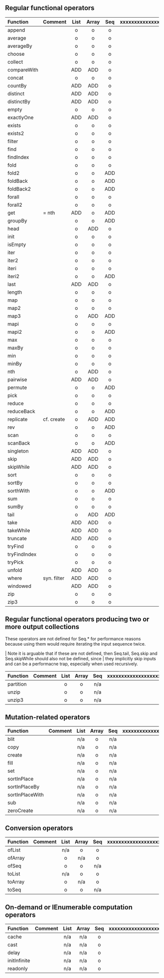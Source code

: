 
## Regular functional operators

| Function   | Comment   | List      | Array     | Seq      |   xxxxxxxxxxxxxxxxxxx       |    xxxxxxxxxxxxxxx      |
|:-----------|:----------|:---------:|:---------:|:--------:|:--------:|:--------:|
| append     |           |     o     |    o      |    o     |          |          |
| average    |           |      o    |        o  |      o   |          |          |
| averageBy  |           |    o      |      o    |    o     |          |          |
| choose     |           |   o       |     o     |   o      |          |          |
| collect    |           |  o        |      o    |      o   |          |          |
| compareWith|           |  ADD      |     ADD   |     o    |          |          |
| concat     |           |     o     |       o   |     o    |          |          |
| countBy    |           |  ADD      |     ADD   |      o   |          |          |
| distinct   |           |   ADD     |     ADD   |     o    |          |          |
| distinctBy |           |    ADD    |    ADD    |    o     |          |          |
| empty      |           |    o      |    o      |      o   |          |          |
| exactlyOne |           |    ADD    |    ADD    |        o |          |          |
| exists     |           |     o     |       o   |     o    |          |          |
| exists2    |           |    o      |        o  |      o   |          |          |
| filter     |           |   o       |     o     |     o    |          |          |
| find       |           |   o       |     o     |     o    |          |          |
| findIndex  |           |  o        |      o    |      o   |          |          |
| fold       |           |     o     |     o     |     o    |          |          |
| fold2      |           |   o       |    o      |     ADD  |          |          |
| foldBack   |           |   o       |    o      |   ADD    |          |          |
| foldBack2  |           |   o       |   o       |    ADD   |          |          |
| forall     |           |   o       |  o        |     o    |          |          |
| forall2    |           |  o        |   o       |      o   |          |          |
| get        |  = nth    |    ADD    |     o     |  ADD     |          |          |
| groupBy    |           |    o      |       o   |    ADD   |          |          |
| head       |           |   o       |    ADD    |   o      |          |          |
| init       |           |   o       |    o      |     o    |          |          |
| isEmpty    |           |    o      |     o     |      o   |          |          |
| iter       |           |   o       |      o    |     o    |          |          |
| iter2      |           |    o      |       o   |    o     |          |          |
| iteri      |           |    o      |       o   |    o     |          |          |
| iteri2     |           |   o       |      o    |   ADD    |          |          |
| last       |           |   ADD     |    ADD    |     o    |          |          |
| length     |           |   o       |    o      |     o    |          |          |
| map        |           |    o      |     o     |      o   |          |          |
| map2       |           |   o       |    o      |     o    |          |          |
| map3       |           |   o       |    ADD    |   ADD    |          |          |
| mapi       |           |   o       |    o      |     o    |          |          |
| mapi2      |           |  o        |   o       |    ADD   |          |          |
| max        |           |    o      | o         |  o       |          |          |
| maxBy      |           |    o      | o         |    o     |          |          |
| min        |           |  o        |         o |  o       |          |          |
| minBy      |           |    o      |   o       |    o     |          |          |
| nth        |           |      o    | ADD       |  o       |          |          |
| pairwise   |           |     ADD   |    ADD    |     o    |          |          |
| permute    |           |    o      |       o   |    ADD   |          |          |
| pick       |           |     o     |        o  |     o    |          |          |
| reduce     |           |     o     |        o  |     o    |          |          |
| reduceBack |           |    o      |         o |      ADD |          |          |
| replicate  | cf. create |     o    |    ADD    |   ADD    |          |          |
| rev        |           |    o      |   o       |    ADD   |          |          |
| scan       |           |     o     |      o    |     o    |          |          |
| scanBack   |           |     o     |    o      |   ADD    |          |          |
| singleton  |           |    ADD    |     ADD   |    o     |          |          |
| skip       |           |   ADD     |      ADD  |   o      |          |          |
| skipWhile  |           |  ADD      |     ADD   |    o     |          |          |
| sort       |           | o         |    o      |     o    |          |          |
| sortBy     |           |   o       |      o    |     o    |          |          |
| sorthWith  |           |    o      |    o      |  ADD     |          |          |
| sum        |           |    o      |   o       |   o      |          |          |
| sumBy      |           |    o      |   o       |   o      |          |          |
| tail       |           |    o      |  ADD      |  ADD     |          |          |  
| take       |           |    ADD    |   ADD     |  o       |          |          |
| takeWhile  |           |    ADD    |  ADD      | o        |          |          |
| truncate   |           |    ADD    | ADD       |  o       |          |          |
| tryFind    |           |    o      |  o        |  o       |          |          |
| tryFindIndex |         |    o      | o         | o        |          |          |
| tryPick    |           |    o      |  o        | o        |          |          |
| unfold     |           |    ADD    | ADD       |  o       |          |          |
| where      | syn. filter |  ADD    |  ADD      |  o       |          |          |
| windowed   |           |    ADD    |  ADD      |  o       |          |          |
| zip        |           |    o      |  o        |  o       |          |          |
| zip3       |           |    o      |  o        |  o       |          |          |

## Regular functional operators producing two or more output collections 

These operators are not defined for Seq.* for performance reasons because using them would require iterating the input sequence twice.

| Note it is arguable that if these are not defined, then Seq.tail, Seq.skip and Seq.skipWhile should also not be defined, since
| they implicitly skip inputs and can be a performacne trap, especially when used recursively.

| Function   | Comment   | List      | Array     | Seq      |   xxxxxxxxxxxxxxxxxxx       |    xxxxxxxxxxxxxxx      |
|:-----------|:----------|:---------:|:---------:|:--------:|:--------:|:--------:|
| partition  |           |    o      |       o   |    n/a    |          |          |
| unzip      |           |    o      |   o       | n/a       |          |          |
| unzip3     |           |    o      |  o        | n/a       |          |          |

## Mutation-related operators

| Function   | Comment   | List      | Array     | Seq      |   xxxxxxxxxxxxxxxxxxx       |    xxxxxxxxxxxxxxx      |
|:-----------|:----------|:---------:|:---------:|:--------:|:--------:|:--------:|
| blit       |           |     n/a   |   o       |   n/a    |          |          |
| copy       |           |   n/a     |     o     |     n/a  |          |          |
| create     |           |   n/a     |      o    |    n/a   |          |          |
| fill       |           |   n/a     |     o     |     n/a  |          |          |
| set        |           |    n/a    |   o       |    n/a   |          |          |
| sortInPlace  |         |    n/a    |    o      |   n/a    |          |          |
| sortInPlaceBy  |       |    n/a    |   o       |   n/a    |          |          |
| sortInPlaceWith  |     |    n/a    |    o      |   n/a    |          |          |
| sub        |           |    n/a    |   o       |  n/a     |          |          |
| zeroCreate |           |    n/a    |  o        |n/a       |          |          |

## Conversion operators

| Function   | Comment   | List      | Array     | Seq      |   xxxxxxxxxxxxxxxxxxx       |    xxxxxxxxxxxxxxx      |
|:-----------|:----------|:---------:|:---------:|:--------:|:--------:|:--------:|
| ofList     |           |   n/a     |    o      |   o      |          |          |
| ofArray    |           |      o    | n/a       |    o     |          |          |
| ofSeq      |           |      o    |       o   |    n/a   |          |          |
| toList     |           |    n/a    |  o        | o        |          |          |              
| toArray    |           |    o      |  n/a      |  o       |          |          |
| toSeq      |           |    o      | o         | n/a      |          |          |

## On-demand or IEnumerable computation operators

| Function   | Comment   | List      | Array     | Seq      |   xxxxxxxxxxxxxxxxxxx       |    xxxxxxxxxxxxxxx      |
|:-----------|:----------|:---------:|:---------:|:--------:|:--------:|:--------:|
| cache      |           |    n/a    |    n/a    |   o      |          |          |
| cast       |           |   n/a     |   n/a     |   o      |          |          |
| delay      |           |    n/a    |    n/a    |    o     |          |          |
| initInfinite |         |    n/a    |   n/a     |    o     |          |          |
| readonly   |           |     n/a   |      n/a  |   o      |          |          |

